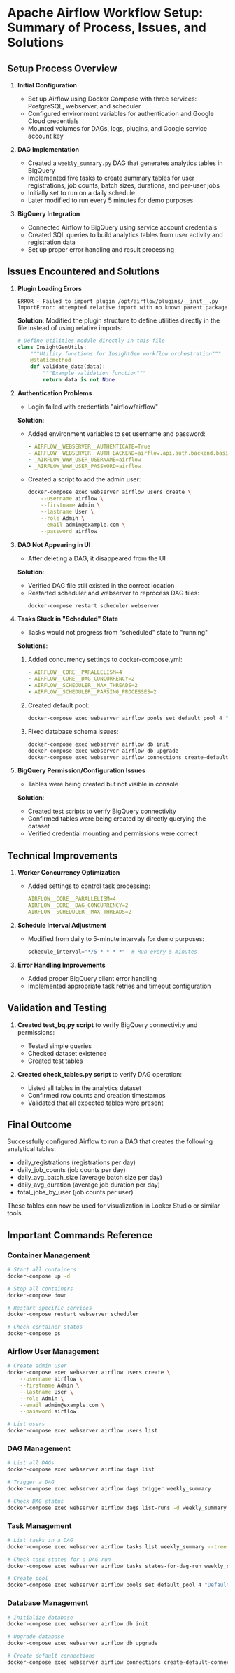 # Apache Airflow Workflow Setup: Summary of Process, Issues, and Solutions

## Setup Process Overview

1. **Initial Configuration**
   - Set up Airflow using Docker Compose with three services: PostgreSQL, webserver, and scheduler
   - Configured environment variables for authentication and Google Cloud credentials
   - Mounted volumes for DAGs, logs, plugins, and Google service account key

2. **DAG Implementation**
   - Created a `weekly_summary.py` DAG that generates analytics tables in BigQuery
   - Implemented five tasks to create summary tables for user registrations, job counts, batch sizes, durations, and per-user jobs
   - Initially set to run on a daily schedule
   - Later modified to run every 5 minutes for demo purposes

3. **BigQuery Integration**
   - Connected Airflow to BigQuery using service account credentials
   - Created SQL queries to build analytics tables from user activity and registration data
   - Set up proper error handling and result processing

## Issues Encountered and Solutions

1. **Plugin Loading Errors**
   ```
   ERROR - Failed to import plugin /opt/airflow/plugins/__init__.py
   ImportError: attempted relative import with no known parent package
   ```
   **Solution**: Modified the plugin structure to define utilities directly in the file instead of using relative imports:
   ```python
   # Define utilities module directly in this file
   class InsightGenUtils:
       """Utility functions for InsightGen workflow orchestration"""
       @staticmethod
       def validate_data(data):
           """Example validation function"""
           return data is not None
   ```

2. **Authentication Problems**
   - Login failed with credentials "airflow/airflow"

   **Solution**:
   - Added environment variables to set username and password:
     ```yaml
     - AIRFLOW__WEBSERVER__AUTHENTICATE=True
     - AIRFLOW__WEBSERVER__AUTH_BACKEND=airflow.api.auth.backend.basic_auth
     - _AIRFLOW_WWW_USER_USERNAME=airflow
     - _AIRFLOW_WWW_USER_PASSWORD=airflow
     ```
   - Created a script to add the admin user:
     ```bash
     docker-compose exec webserver airflow users create \
         --username airflow \
         --firstname Admin \
         --lastname User \
         --role Admin \
         --email admin@example.com \
         --password airflow
     ```

3. **DAG Not Appearing in UI**
   - After deleting a DAG, it disappeared from the UI

   **Solution**:
   - Verified DAG file still existed in the correct location
   - Restarted scheduler and webserver to reprocess DAG files:
     ```bash
     docker-compose restart scheduler webserver
     ```

4. **Tasks Stuck in "Scheduled" State**
   - Tasks would not progress from "scheduled" state to "running"

   **Solutions**:
   1. Added concurrency settings to docker-compose.yml:
      ```yaml
      - AIRFLOW__CORE__PARALLELISM=4
      - AIRFLOW__CORE__DAG_CONCURRENCY=2
      - AIRFLOW__SCHEDULER__MAX_THREADS=2
      - AIRFLOW__SCHEDULER__PARSING_PROCESSES=2
      ```
   2. Created default pool:
      ```bash
      docker-compose exec webserver airflow pools set default_pool 4 "Default pool"
      ```
   3. Fixed database schema issues:
      ```bash
      docker-compose exec webserver airflow db init
      docker-compose exec webserver airflow db upgrade
      docker-compose exec webserver airflow connections create-default-connections
      ```

5. **BigQuery Permission/Configuration Issues**
   - Tables were being created but not visible in console

   **Solution**:
   - Created test scripts to verify BigQuery connectivity
   - Confirmed tables were being created by directly querying the dataset
   - Verified credential mounting and permissions were correct

## Technical Improvements

1. **Worker Concurrency Optimization**
   - Added settings to control task processing:
     ```yaml
     AIRFLOW__CORE__PARALLELISM=4
     AIRFLOW__CORE__DAG_CONCURRENCY=2
     AIRFLOW__SCHEDULER__MAX_THREADS=2
     ```

2. **Schedule Interval Adjustment**
   - Modified from daily to 5-minute intervals for demo purposes:
     ```python
     schedule_interval="*/5 * * * *"  # Run every 5 minutes
     ```

3. **Error Handling Improvements**
   - Added proper BigQuery client error handling
   - Implemented appropriate task retries and timeout configuration

## Validation and Testing

1. **Created test_bq.py script** to verify BigQuery connectivity and permissions:
   - Tested simple queries
   - Checked dataset existence
   - Created test tables

2. **Created check_tables.py script** to verify DAG operation:
   - Listed all tables in the analytics dataset
   - Confirmed row counts and creation timestamps
   - Validated that all expected tables were present

## Final Outcome

Successfully configured Airflow to run a DAG that creates the following analytical tables:
- daily_registrations (registrations per day)
- daily_job_counts (job counts per day)
- daily_avg_batch_size (average batch size per day)
- daily_avg_duration (average job duration per day)
- total_jobs_by_user (job counts per user)

These tables can now be used for visualization in Looker Studio or similar tools.

## Important Commands Reference

### Container Management
```bash
# Start all containers
docker-compose up -d

# Stop all containers
docker-compose down

# Restart specific services
docker-compose restart webserver scheduler

# Check container status
docker-compose ps
```

### Airflow User Management
```bash
# Create admin user
docker-compose exec webserver airflow users create \
    --username airflow \
    --firstname Admin \
    --lastname User \
    --role Admin \
    --email admin@example.com \
    --password airflow

# List users
docker-compose exec webserver airflow users list
```

### DAG Management
```bash
# List all DAGs
docker-compose exec webserver airflow dags list

# Trigger a DAG
docker-compose exec webserver airflow dags trigger weekly_summary

# Check DAG status
docker-compose exec webserver airflow dags list-runs -d weekly_summary
```

### Task Management
```bash
# List tasks in a DAG
docker-compose exec webserver airflow tasks list weekly_summary --tree

# Check task states for a DAG run
docker-compose exec webserver airflow tasks states-for-dag-run weekly_summary [RUN_ID]

# Create pool
docker-compose exec webserver airflow pools set default_pool 4 "Default pool"
```

### Database Management
```bash
# Initialize database
docker-compose exec webserver airflow db init

# Upgrade database
docker-compose exec webserver airflow db upgrade

# Create default connections
docker-compose exec webserver airflow connections create-default-connections
```
